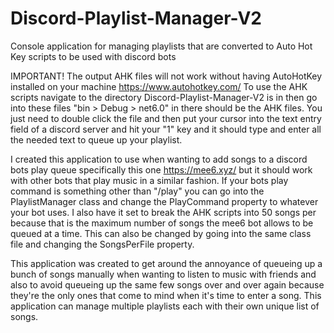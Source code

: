 # Discord-Playlist-Manager-V2
Console application for managing playlists that are converted to Auto Hot Key scripts to be used with discord bots

IMPORTANT! The output AHK files will not work without having AutoHotKey installed on your machine https://www.autohotkey.com/
To use the AHK scripts navigate to the directory Discord-Playlist-Manager-V2 is in then go into these files "bin > Debug > net6.0" in there should be the AHK files.
You just need to double click the file and then put your cursor into the text entry field of a discord server and hit your "1" key and it should type and enter all the 
needed text to queue up your playlist.

I created this application to use when wanting to add songs to a discord bots play queue specifically this one https://mee6.xyz/ but it should work with other bots
that play music in a similar fashion. If your bots play command is something other than "/play" you can go into the PlaylistManager class and change the PlayCommand
property to whatever your bot uses. I also have it set to break the AHK scripts into 50 songs per because that is the maximum number of songs the mee6 bot allows to be
queued at a time. This can also be changed by going into the same class file and changing the SongsPerFile property.

This application was created to get around the annoyance of queueing up a bunch of songs manually when wanting to listen to music with friends and also to avoid
queueing up the same few songs over and over again because they're the only ones that come to mind when it's time to enter a song. This application can manage multiple
playlists each with their own unique list of songs.
